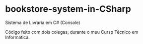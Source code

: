 # bookstore-system-in-CSharp
Sistema de Livraria em C# (Console)

Código feito com dois colegas, durante o meu Curso Técnico em Informática.
